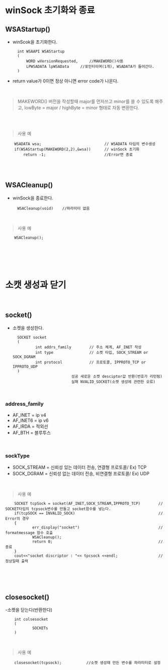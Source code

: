 # winSock 초기화와 종료


## WSAStartup()

- winScok을 초기화한다.


        int WSAAPI WSAStartup
        (
            WORD wVersionRequested,     //MAKEWORD()사용 
            LPWSADATA lpWSAData     //포인터이며(1개), WSADATA가 들어간다.
        )
- return value가 0이면 정상 아니면 error code가 나온다.
  
</br>

>MAKEWORD() 버전을 작성할때 major를 먼저쓰고 minor를 쓸 수 있도록 해주고, lowByte = major / highByte = minor 형태로 자동 변환한다.

</br></br>

>사용 예

        WSADATA wsa;                            // WSADATA 타입의 변수생성
        if(WSAStartup(MAKEWORD(2,2),&wsa))      // winSock 초기화
            return -1;                          //Error면 종료
  
         
</br></br>


## WSACleanup()
- winSock을 종료한다.
    
        WSACleanup(void)    //파라미터 없음

</br>

>사용 예

        WSACleanup();

</br></br></br></br>


# 소캣 생성과 닫기

</br>

## socket()
- 소켓을 생성한다.

        SOCKET socket
        (
                int addrs_family        // 주소 체계, AF_INET 작성
                int type                // 소켓 타입, SOCK_STREAM or SOCK_DGRAM
                int protocol            // 프로토콜, IPPROTO_TCP or IPPROTO_UDP
        )
                                성공 새로운 소켓 desciptor값 반환(번호가 리턴됨)
                                실패 NVALID_SOCKET(소켓 생성에 관련한 오류)

</br>

### address_family
- AF_INET = ip v4
- AF_INET6 = ip v6
- AF_IRDA = 적외선
- AF_BTH = 블루투스

</br>

### sockType
- SOCK_STREAM = 신뢰성 있는 데이터 전송, 연결형 프로토콜/ Ex) TCP
- SOCK_DGRAM = 신뢰성 없는 데이터 전송, 비연결형 프로토콜/ Ex) UDP

</br>

>사용 예

        SOCKET tcpSock = socket(AF_INET,SOCK_STREAM,IPPROTO_TCP)        // SOCKET타입의 tcpsock변수를 만들고 socket함수를 넣는다.
        if(tcpSOCK == INVALID_SOCK)                                     // Error의 경우 
        {
                err_display("socket")                                   // formatmessage 함수 호출
                WSACleanup();
                return 0;                                               // 종료
        }
        cout<<"socket discriptor : "<< tpcsock <<endl;                  // 정상일때 출력


</br></br></br>

## closesocket()
-소켓을 닫는다(반환한다)

        int colsesocket
        (
                SOCKETs
        )

</br>

>사용 예

        closesocket(tcpsock);           //소켓 생성때 만든 변수를 파라미터로 설정
